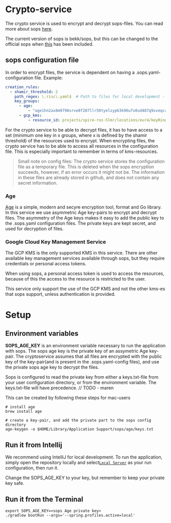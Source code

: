 # Crypto-service

The crypto service is used to encrypt and decrypt sops-files. You can read more about
sops [here](https://github.com/getsops/sops).

The current version of sops is bekk/sops, but this can be changed to the official sops
when [this](https://github.com/getsops/sops/pull/1578) has been included.

## sops configuration file

In order to encrypt files, the service is dependent on having a .sops.yaml-configuration file.
Example:

```yaml
creation_rules:
  - shamir_threshold: 2
    path_regex: \.risc\.yaml$  # Path to files for local development - not relevant for the crypto service 
    key_groups:
      - age:
          - "age1hn2ax8m9798srve8f207llr50tyelzyp63k96ufx0ud487q9xveqca6k0r"
      - gcp_kms:
          - resource_id: projects/spire-ros-5lmr/locations/eur4/keyRings/ROS/cryptoKeys/ros-as-code
```

For the crypto service to be able to decrypt files, it has to have access to a set (minimum one key in x groups, where x
is defined by the shamir threshold) of the resources used to encrypt.
When encrypting files, the crypto service has to be able to access all resources in the configuration file. This is
especially important to remember in terms of kms-resources.

> Small note on config files: The crypto service stores the configuration file as a temporary file. This is deleted when
> the sops
> encryption succeeds, however, if an error occurs it might not be. The information in these files are already stored in
> github, and does not contain any secret information.

### Age

[Age](https://github.com/FiloSottile/age) is a simple, modern and secyre encryption tool, format and Go library.
In this service we use asymmetric Age key-pairs to encrypt and decrypt files. The asymmetry of the Age keys makes it
easy to add the public key to the .sops.yaml configuration files.
The private keys are kept secret, and used for decryption of files.

### Google Cloud Key Management Service

The GCP KMS is the only supported KMS in this service. There are other available key management services available
through sops, but they require credentials or personal access tokens.

When using sops, a personal access token is used to access the resources, because of this the access to the resource is
restricted to the user.

This service only support the use of the GCP KMS and not the other kms-es that sops support, unless authentication is
provided.

# Setup

## Environment variables

**SOPS_AGE_KEY** is an environment variable necessary to run the application with sops. The sops age key is the private
key of an assymetric Age key-pair.
The cryptoservice assumes that all files are encrypted with the public key of the key-pair(and is present in the
.sops.yaml-config files), and use the private sops age key to decrypt the files.

Sops is configured to read the private key from either a keys.txt-file from your user configuration directory, or from
the environment variable. The keys.txt-file will have precedence. // TODO - maren

This can be created by following these steps for mac-users

```shell
# install age
brew install age

# create a key-pair, and add the private part to the sops config directory
age-keygen -o $HOME/Library/Application Support/sops/age/keys.txt
```

## Run it from Intellij

We recommend using IntelliJ for local development. To run the application, simply open the repository locally and
select[`Local Server`](https://github.com/kartverket/backstage-plugin-risk-crypto-service/blob/main/.run/Local%20Server.run.xml)
as your run configuration, then run it.

Change the SOPS_AGE_KEY to your key, but remember to keep your private key safe.

## Run it from the Terminal

```shell
export SOPS_AGE_KEY=<sops Age private key>
./gradlew bootRun --args='--spring.profiles.active=local'
```

